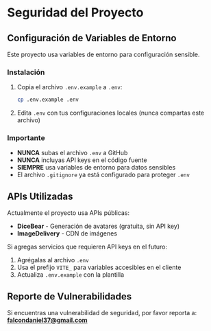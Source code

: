 # Seguridad del Proyecto

## Configuración de Variables de Entorno

Este proyecto usa variables de entorno para configuración sensible.

### Instalación

1. Copia el archivo `.env.example` a `.env`:
   ```bash
   cp .env.example .env
   ```

2. Edita `.env` con tus configuraciones locales (nunca compartas este archivo)

### Importante

- **NUNCA** subas el archivo `.env` a GitHub
- **NUNCA** incluyas API keys en el código fuente
- **SIEMPRE** usa variables de entorno para datos sensibles
- El archivo `.gitignore` ya está configurado para proteger `.env`

## APIs Utilizadas

Actualmente el proyecto usa APIs públicas:
- **DiceBear** - Generación de avatares (gratuita, sin API key)
- **ImageDelivery** - CDN de imágenes

Si agregas servicios que requieren API keys en el futuro:
1. Agrégalas al archivo `.env`
2. Usa el prefijo `VITE_` para variables accesibles en el cliente
3. Actualiza `.env.example` con la plantilla

## Reporte de Vulnerabilidades

Si encuentras una vulnerabilidad de seguridad, por favor reporta a:
**falcondaniel37@gmail.com**
